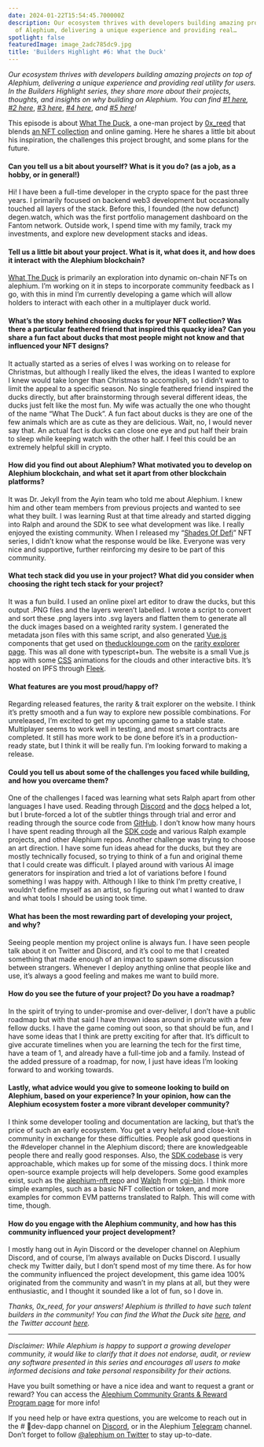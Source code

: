 ```yaml
---
date: 2024-01-22T15:54:45.700000Z
description: Our ecosystem thrives with developers building amazing projects on top
  of Alephium, delivering a unique experience and providing real…
spotlight: false
featuredImage: image_2adc785dc9.jpg
title: 'Builders Highlight #6: What the Duck'
---
```


_Our ecosystem thrives with developers building amazing projects on top of Alephium, delivering a unique experience and providing real utility for users. In the Builders Highlight series, they share more about their projects, thoughts, and insights on why building on Alephium. You can find_ <a href="https://medium.com/@alephium/builders-highlight-sezame-wallet-ddb4aeb61881" ><em>#1 here</em></a>_,_ <a href="https://medium.com/@alephium/builders-highlight-alphpaca-nfts-99c69775f04c" ><em>#2 here</em></a>, <a href="https://medium.com/@alephium/builders-highlight-3-ayin-6be4a6bd4ec2" ><em>#3 here</em></a>, <a href="https://medium.com/@alephium/builders-highlight-4-no-trust-verify-9ea495ca826f" ><em>#4 here</em></a>, _and_ <a href="https://medium.com/@alephium/builders-highlight-5-deadrare-d5ff90d6161e" ><em>#5 here</em></a>_!_

This episode is about <a href="https://theducklounge.com/#/" >What The Duck</a>, a one-man project by <a href="https://twitter.com/0x_reed" >0x_reed</a> that blends <a href="https://deadrare.io/collection/what-the-duck" >an NFT collection</a> and online gaming. Here he shares a little bit about his inspiration, the challenges this project brought, and some plans for the future.

#### **Can you tell us a bit about yourself? What is it you do? (as a job, as a hobby, or in general!)**

Hi! I have been a full-time developer in the crypto space for the past three years. I primarily focused on backend web3 development but occasionally touched all layers of the stack. Before this, I founded (the now defunct) degen.watch, which was the first portfolio management dashboard on the Fantom network. Outside work, I spend time with my family, track my investments, and explore new development stacks and ideas.

#### **Tell us a little bit about your project. What is it, what does it, and how does it interact with the Alephium blockchain?**

<a href="https://twitter.com/alph_ducks" >What The Duck</a> is primarily an exploration into dynamic on-chain NFTs on alephium. I’m working on it in steps to incorporate community feedback as I go, with this in mind I’m currently developing a game which will allow holders to interact with each other in a multiplayer duck world.

#### **What’s the story behind choosing ducks for your NFT collection? Was there a particular feathered friend that inspired this quacky idea? Can you share a fun fact about ducks that most people might not know and that influenced your NFT designs?**

It actually started as a series of elves I was working on to release for Christmas, but although I really liked the elves, the ideas I wanted to explore I knew would take longer than Christmas to accomplish, so I didn’t want to limit the appeal to a specific season. No single feathered friend inspired the ducks directly, but after brainstorming through several different ideas, the ducks just felt like the most fun. My wife was actually the one who thought of the name “What The Duck”. A fun fact about ducks is they are one of the few animals which are as cute as they are delicious. Wait, no, I would never say that. An actual fact is ducks can close one eye and put half their brain to sleep while keeping watch with the other half. I feel this could be an extremely helpful skill in crypto.

#### **How did you find out about Alephium? What motivated you to develop on Alephium blockchain, and what set it apart from other blockchain platforms?**

It was Dr. Jekyll from the Ayin team who told me about Alephium. I knew him and other team members from previous projects and wanted to see what they built. I was learning Rust at that time already and started digging into Ralph and around the SDK to see what development was like. I really enjoyed the existing community. When I released my “<a href="https://deadrare.io/collection/shades-of-defi" >Shades Of Defi</a>” NFT series, I didn’t know what the response would be like. Everyone was very nice and supportive, further reinforcing my desire to be part of this community.

#### **What tech stack did you use in your project? What did you consider when choosing the right tech stack for your project?**

It was a fun build. I used an online pixel art editor to draw the ducks, but this output .PNG files and the layers weren’t labelled. I wrote a script to convert and sort these .png layers into .svg layers and flatten them to generate all the duck images based on a weighted rarity system. I generated the metadata json files with this same script, and also generated <a href="https://vuejs.org/" >Vue.js</a> components that get used on <a href="https://theducklounge.com/#/" >theducklounge.com</a> on the <a href="https://theducklounge.com/#/nest" >rarity explorer page</a>. This was all done with typescript+bun. The website is a small Vue.js app with some <a href="https://en.wikipedia.org/wiki/CSS" >CSS</a> animations for the clouds and other interactive bits. It’s hosted on IPFS through <a href="https://fleek.co/hosting/" >Fleek</a>.

#### **What features are you most proud/happy of?**

Regarding released features, the rarity & trait explorer on the website. I think it’s pretty smooth and a fun way to explore new possible combinations. For unreleased, I’m excited to get my upcoming game to a stable state. Multiplayer seems to work well in testing, and most smart contracts are completed. It still has more work to be done before it’s in a production-ready state, but I think it will be really fun. I’m looking forward to making a release.

#### **Could you tell us about some of the challenges you faced while building, and how you overcame them?**

One of the challenges I faced was learning what sets Ralph apart from other languages I have used. Reading through [Discord](/discord) and the <a href="http://docs.alephium.org" >docs</a> helped a lot, but I brute-forced a lot of the subtler things through trial and error and reading through the source code from <a href="http://github.com/alephium" >GitHub</a>. I don’t know how many hours I have spent reading through all the <a href="https://github.com/alephium/alephium-web3" >SDK code</a> and various Ralph example projects, and other Alephium repos. Another challenge was trying to choose an art direction. I have some fun ideas ahead for the ducks, but they are mostly technically focused, so trying to think of a fun and original theme that I could create was difficult. I played around with various AI image generators for inspiration and tried a lot of variations before I found something I was happy with. Although I like to think I’m pretty creative, I wouldn’t define myself as an artist, so figuring out what I wanted to draw and what tools I should be using took time.

#### What has been the most rewarding part of developing your project, and why?

Seeing people mention my project online is always fun. I have seen people talk about it on Twitter and Discord, and it’s cool to me that I created something that made enough of an impact to spawn some discussion between strangers. Whenever I deploy anything online that people like and use, it’s always a good feeling and makes me want to build more.

#### **How do you see the future of your project? Do you have a roadmap?**

In the spirit of trying to under-promise and over-deliver, I don’t have a public roadmap but with that said I have thrown ideas around in private with a few fellow ducks. I have the game coming out soon, so that should be fun, and I have some ideas that I think are pretty exciting for after that. It’s difficult to give accurate timelines when you are learning the tech for the first time, have a team of 1, and already have a full-time job and a family. Instead of the added pressure of a roadmap, for now, I just have ideas I’m looking forward to and working towards.

#### Lastly, what advice would you give to someone looking to build on Alephium, based on your experience? In your opinion, how can the Alephium ecosystem foster a more vibrant developer community?

I think some developer tooling and documentation are lacking, but that’s the price of such an early ecosystem. You get a very helpful and close-knit community in exchange for these difficulties. People ask good questions in the \#developer channel in the Alephium discord; there are knowledgeable people there and really good responses. Also, the <a href="https://github.com/alephium/alephium-web3" >SDK codebase</a> is very approachable, which makes up for some of the missing docs. I think more open-source example projects will help developers. Some good examples exist, such as the <a href="https://github.com/alephium/alephium-nft" >alephium-nft rep</a>o and <a href="https://github.com/notrustverify/walph-contracts" >Walph</a> from <a href="https://twitter.com/cg1_bin" >cgi-bin</a>. I think more simple examples, such as a basic NFT collection or token, and more examples for common EVM patterns translated to Ralph. This will come with time, though.

#### **How do you engage with the Alephium community, and how has this community influenced your project development?**

I mostly hang out in Ayin Discord or the developer channel on Alephium Discord, and of course, I’m always available on Ducks Discord. I usually check my Twitter daily, but I don’t spend most of my time there. As for how the community influenced the project development, this game idea 100% originated from the community and wasn’t in my plans at all, but they were enthusiastic, and I thought it sounded like a lot of fun, so I dove in.

_Thanks, 0x_reed, for your answers! Alephium is thrilled to have such talent builders in the community! You can find the What the Duck site_ <a href="http://theducklounge.com" ><em>here</em></a>_, and the Twitter account_ <a href="http://twitter.com/alph_ducks" ><em>here</em></a>_._

---

_Disclaimer: While Alephium is happy to support a growing developer community, it would like to clarify that it does not endorse, audit, or review any software presented in this series and encourages all users to make informed decisions and take personal responsibility for their actions._

Have you built something or have a nice idea and want to request a grant or reward? You can access the <a href="https://github.com/alephium/community/blob/master/Grant%26RewardProgram.md" >Alephium Community Grants &amp; Reward Program page</a> for more info!

If you need help or have extra questions, you are welcome to reach out in the \# 🎨dev-dapp channel on [Discord](/discord), or in the Alephium <a href="https://t.me/alephiumgroup" >Telegram</a> channel. Don’t forget to follow <a href="https://twitter.com/alephium" >@alephium on Twitter</a> to stay up-to-date.
